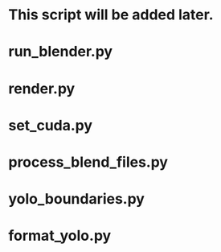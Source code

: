 # This script will be added later.
# run_blender.py
# render.py
# set_cuda.py
# process_blend_files.py
# yolo_boundaries.py
# format_yolo.py
